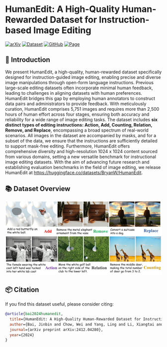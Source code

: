 # HumanEdit: A High-Quality Human-Rewarded Dataset for Instruction-based Image Editing



[![arXiv](https://img.shields.io/badge/arXiv-2410.08261-b31b1b.svg)](https://arxiv.org/abs/2410.08261)
[![Dataset](https://img.shields.io/badge/🤗%20Huggingface-Dataset-yellow)](https://huggingface.co/datasets/BryanW/HumanEdit)
[![GitHub](https://img.shields.io/badge/GitHub-Repo-181717?logo=github)](https://github.com/viiika/HumanEdit/)
[![Page](https://img.shields.io/badge/Home-Page-b31b1b.svg)](https://viiika.github.io/HumanEdit/)

## 🚀 Introduction

We present HumanEdit, a high-quality, human-rewarded dataset specifically designed for instruction-guided image editing, enabling precise and diverse image manipulations through open-form language instructions. Previous large-scale editing datasets often incorporate minimal human feedback, leading to challenges in aligning datasets with human preferences. HumanEdit bridges this gap by employing human annotators to construct data pairs and administrators to provide feedback. With meticulously curation, HumanEdit comprises 5,751 images and requires more than 2,500 hours of human effort across four stages, ensuring both accuracy and reliability for a wide range of image editing tasks. The dataset includes **six distinct types of editing instructions: Action, Add, Counting, Relation, Remove, and Replace**, encompassing a broad spectrum of real-world scenarios. All images in the dataset are accompanied by masks, and for a subset of the data, we ensure that the instructions are sufficiently detailed to support mask-free editing. Furthermore, HumanEdit offers comprehensive diversity and high-resolution 1024 x 1024 content sourced from various domains, setting a new versatile benchmark for instructional image editing datasets. With the aim of advancing future research and establishing evaluation benchmarks in the field of image editing, we release HumanEdit at https://huggingface.co/datasets/BryanW/HumanEdit.

## 📚 Dataset Overview

![Human Editing Example](imgs/HumanEdit.png)


## 📦 Citation

If you find this dataset useful, please consider citing:

```bibtex
@article{bai2024humanedit,
  title={HumanEdit: A High-Quality Human-Rewarded Dataset for Instruction-based Image Editing},
  author={Bai, Jinbin and Chow, Wei and Yang, Ling and Li, Xiangtai and Li, Juncheng and Zhang, Hanwang and Yan, Shuicheng},
  journal={arXiv preprint arXiv:2412.04280},
  year={2024}
}
```



